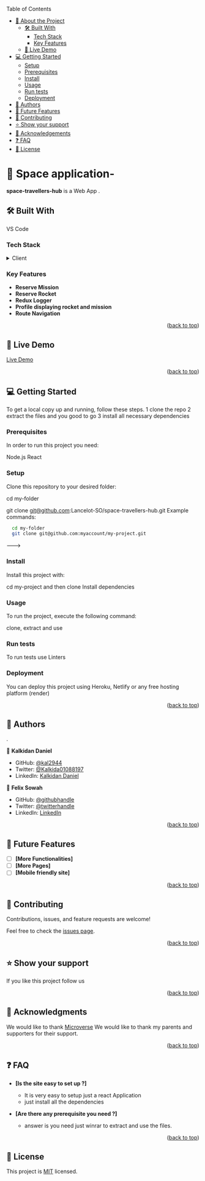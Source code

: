  Table of Contents

- [📖 About the Project](#about-project)
  - [🛠 Built With](#built-with)
    - [Tech Stack](#tech-stack)
    - [Key Features](#key-features)
  - [🚀 Live Demo](#live-demo)
- [💻 Getting Started](#getting-started)
  - [Setup](#setup)
  - [Prerequisites](#prerequisites)
  - [Install](#install)
  - [Usage](#usage)
  - [Run tests](#run-tests)
  - [Deployment](#triangular_flag_on_post-deployment)
- [👥 Authors](#authors)
- [🔭 Future Features](#future-features)
- [🤝 Contributing](#contributing)
- [⭐️ Show your support](#support)
- [🙏 Acknowledgements](#acknowledgements)
- [❓ FAQ](#faq)
- [📝 License](#license)

# 📖 Space application- <a name="about-project"></a>

**space-travellers-hub** is a Web App .

## 🛠 Built With <a name="built-with"></a>

VS Code

### Tech Stack <a name="tech-stack"></a>

<details>
  <summary>Client</summary>
  <ul>
    <li>HTML</li>
    <li>CSS</li>
    <li>JSX</li>
    <li>React</li>
    <li>Redux</li>
  </ul>
</details>

### Key Features <a name="key-features"></a>

- **Reserve Mission**
- **Reserve Rocket**
- **Redux Logger**
- **Profile displaying rocket and mission**
- **Route Navigation**


<p align="right">(<a href="#readme-top">back to top</a>)</p>

## 🚀 Live Demo <a name="live-demo"></a>

[Live Demo]()


<p align="right">(<a href="#readme-top">back to top</a>)</p>

## 💻 Getting Started <a name="getting-started"></a>

To get a local copy up and running, follow these steps.
1 clone the repo
2 extract the files and you good to go
3 install all necessary dependencies

### Prerequisites

In order to run this project you need:

Node.js
React 

### Setup

Clone this repository to your desired folder:

cd my-folder

git clone git@github.com:Lancelot-SO/space-travellers-hub.git
Example commands:

```sh
  cd my-folder
  git clone git@github.com:myaccount/my-project.git
```

--->

### Install

Install this project with:

cd my-project
and then clone
Install dependencies

### Usage

To run the project, execute the following command:

clone, extract and use

### Run tests

To run tests use Linters

### Deployment

You can deploy this project using Heroku, Netlify or any free hosting platform (render)

<p align="right">(<a href="#readme-top">back to top</a>)</p>

## 👥 Authors <a name="authors"></a>

.

👤 **Kalkidan Daniel**

- GitHub: [@kal2944](https://github.com/kal2944)
- Twitter: [@Kalkida01088197](https://twitter.com/Kalkida01088197)
- LinkedIn: [Kalkidan Daniel](https://www.linkedin.com/in/kalkidan-daniel-b2a204238/)

👤 **Felix Sowah**

- GitHub: [@githubhandle](https://github.com/Lancelot-SO)
- Twitter: [@twitterhandle](https://twitter.com/Lancelot_hans)
- LinkedIn: [LinkedIn](hhtps://www.linkedin.com/in/felix-sowah)

<p align="right">(<a href="#readme-top">back to top</a>)</p>

## 🔭 Future Features <a name="future-features"></a>

- [ ] **[More Functionalities]**
- [ ] **[More Pages]**
- [ ] **[Mobile friendly site]**

<p align="right">(<a href="#readme-top">back to top</a>)</p>

## 🤝 Contributing <a name="contributing"></a>

Contributions, issues, and feature requests are welcome!

Feel free to check the [issues page](../../issues/).

<p align="right">(<a href="#readme-top">back to top</a>)</p>

## ⭐️ Show your support <a name="support"></a>

If you like this project follow us

<p align="right">(<a href="#readme-top">back to top</a>)</p>

## 🙏 Acknowledgments <a name="acknowledgements"></a>

We would like to thank [Microverse](https://www.microverse.org/)
We would like to thank my parents and supporters for their support.

<p align="right">(<a href="#readme-top">back to top</a>)</p>

## ❓ FAQ <a name="faq"></a>

- **[Is the site easy to set up ?]**

  - It is very easy to setup just a react Application
  - just install all the dependencies

- **[Are there any prerequisite you need ?]**

  - answer is you need just winrar to extract and use the files.

<p align="right">(<a href="#readme-top">back to top</a>)</p>

## 📝 License <a name="license"></a>

This project is [MIT](./LICENSE) licensed.

